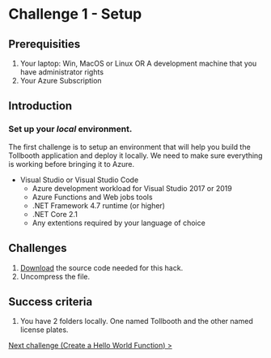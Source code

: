 # Challenge 1 - Setup

## Prerequisities

1. Your laptop: Win, MacOS or Linux OR A development machine that you have administrator rights
1. Your Azure Subscription


## Introduction 

### Set up your *local* environment.

The first challenge is to setup an environment that will help you build the Tollbooth application and deploy it locally. We need to make sure everything is working before bringing it to Azure.

- Visual Studio or Visual Studio Code
    - Azure development workload for Visual Studio 2017 or 2019
    - Azure Functions and Web jobs tools
    - .NET Framework 4.7 runtime (or higher)
    - .NET Core 2.1
    - Any extentions required by your language of choice


 
## Challenges

1. [Download](https://minhaskamal.github.io/DownGit/#/home?url=https:%2F%2Fgithub.com%2Fmicrosoft%2FWhatTheHack%2Ftree%2Fmaster%2F015-Serverless%2FStudent%2FResources) the source code needed for this hack.
1. Uncompress the file.


## Success criteria

1. You have 2 folders locally.  One named Tollbooth and the other named license plates.


[Next challenge (Create a Hello World Function) >](./FunctionIntro.md)
